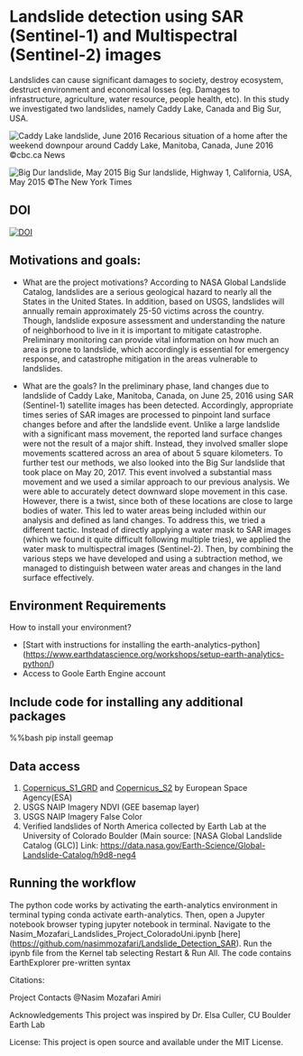 # Landslide detection using SAR (Sentinel-1) and Multispectral (Sentinel-2) images

Landslides can cause significant damages to society, destroy ecosystem, destruct environment and economical losses (eg. Damages to infrastructure, agriculture, water resource, people health, etc). In this study we investigated two landslides, namely Caddy Lake, Canada and Big Sur, USA. 

![Caddy Lake landslide, June 2016](https://i.cbc.ca/1.3654072.1467042154!/fileImage/httpImage/image.jpg_gen/derivatives/original_1180/grant-fisette-s-home.jpg)
Recarious situation of a home after the weekend downpour around Caddy Lake, Manitoba, Canada, June 2016 ©cbc.ca News

![Big Dur landslide, May 2015](https://static01.nyt.com/images/2017/05/25/us/25sur-xp/25sur-xp-superJumbo.jpg?quality=75&auto=webp)
Big Sur landslide, Highway 1, California, USA, May 2015 ©The New York Times
 
## DOI
[![DOI](https://zenodo.org/badge/634037575.svg)](https://zenodo.org/badge/latestdoi/634037575)

## Motivations and goals:
- What are the project motivations?
According to NASA Global Landslide Catalog, landslides are a serious geological hazard to nearly all the States in the United States. In addition, based on USGS, landslides will annually remain approximately 25-50 victims across the country. Though, landslide exposure assessment and understanding the nature of neighborhood to live in it is important to mitigate catastrophe. Preliminary monitoring can provide vital information on how much an area is prone to landslide, which accordingly is essential for emergency response, and catastrophe mitigation in the areas vulnerable to landslides.

- What are the goals?
In the preliminary phase, land changes due to landslide of Caddy Lake, Manitoba, Canada, on June 25, 2016 using SAR (Sentinel-1) satellite images has been detected. Accordingly, appropriate times series of SAR images are processed to pinpoint land surface changes before and after the landslide event. Unlike a large landslide with a significant mass movement, the reported land surface changes were not the result of a major shift. Instead, they involved smaller slope movements scattered across an area of about 5 square kilometers. To further test our methods, we also looked into the Big Sur landslide that took place on May 20, 2017. This event involved a substantial mass movement and we used a similar approach to our previous analysis. We were able to accurately detect downward slope movement in this case.
However, there is a twist, since both of these locations are close to large bodies of water. This led to water areas being included within our analysis and defined as land changes. To address this, we tried a different tactic. Instead of directly applying a water mask to SAR images (which we found it quite difficult following multiple tries), we applied the water mask to multispectral images (Sentinel-2). Then, by combining the various steps we have developed and using a subtraction method, we managed to distinguish between water areas and changes in the land surface effectively. 

## Environment Requirements
How to install your environment?
* [Start with instructions for installing the earth-analytics-python] (https://www.earthdatascience.org/workshops/setup-earth-analytics-python/)
* Access to Goole Earth Engine account

## Include **code** for installing any additional packages
%%bash
pip install geemap

## Data access 
1. [Copernicus_S1_GRD](https://developers.google.com/earth-engine/datasets/catalog/COPERNICUS_S1_GRD) and [Copernicus_S2](https://developers.google.com/earth-engine/datasets/catalog/sentinel-2) by European Space Agency(ESA)
2. USGS NAIP Imagery NDVI (GEE basemap layer)
3. USGS NAIP Imagery False Color
4. Verified landslides of North America collected by Earth Lab at the University of Colorado Boulder (Main source: [NASA Global Landslide Catalog (GLC)] Link: https://data.nasa.gov/Earth-Science/Global-Landslide-Catalog/h9d8-neg4 

## Running the workflow
The python code works by activating the earth-analytics environment in terminal typing conda activate earth-analytics. Then, open a Jupyter notebook browser typing jupyter notebook in terminal. Navigate to the Nasim_Mozafari_Landslides_Project_ColoradoUni.ipynb [here] (https://github.com/nasimmozafari/Landslide_Detection_SAR). Run the ipynb file from the Kernel tab selecting Restart & Run All. The code contains EarthExplorer pre-written syntax

Citations:

Project Contacts
@Nasim Mozafari Amiri

Acknowledgements
This project was inspired by Dr. Elsa Culler, CU Boulder Earth Lab

License:
This project is open source and available under the MIT License.
